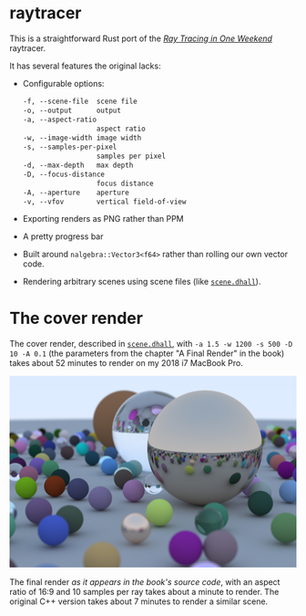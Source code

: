 # raytracer

This is a straightforward Rust port of the [_Ray Tracing in One Weekend_][rotw]
raytracer.

It has several features the original lacks:

- Configurable options:

  ```
  -f, --scene-file  scene file
  -o, --output      output
  -a, --aspect-ratio
                    aspect ratio
  -w, --image-width image width
  -s, --samples-per-pixel
                    samples per pixel
  -d, --max-depth   max depth
  -D, --focus-distance
                    focus distance
  -A, --aperture    aperture
  -v, --vfov        vertical field-of-view
  ```

- Exporting renders as PNG rather than PPM
- A pretty progress bar
- Built around `nalgebra::Vector3<f64>` rather than rolling our own vector code.
- Rendering arbitrary scenes using scene files (like [`scene.dhall`][scene]).

# The cover render

The cover render, described in [`scene.dhall`][scene], with
`-a 1.5 -w 1200 -s 500 -D 10 -A 0.1` (the parameters from the chapter "A Final
Render" in the book) takes about 52 minutes to render on my 2018 i7 MacBook Pro.

![](./final/final.png)

The final render _as it appears in the book's source code_, with an aspect ratio
of 16:9 and 10 samples per ray takes about a minute to render. The original C++
version takes about 7 minutes to render a similar scene.

[rotw]: https://raytracing.github.io/books/RayTracingInOneWeekend.html
[scene]: ./scene.dhall
